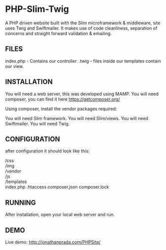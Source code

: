 # PHP-Slim-Twig

A PHP driven website built with the Slim microframework & middleware, site uses Twig and Swiftmailer. It makes use of code cleanliness, separation of concerns and straight forward validation & emailing.

## FILES

index.php - Contains our controller.
.twig - files inside our templates contain our view.

## INSTALLATION

You will need a web server, this was developed using MAMP.
You will need composer, you can find it here https://getcomposer.org/

Using composer, install the vendor packages required:

You will need Slim framework.
You will need Slim/views.
You will need Swiftmailer.
You will need Twig.

## CONFIGURATION

after configuration it should look like this:

/css <br>
/img <br>
/vendor <br>
/js <br>
/templates <br>
index.php
.htaccess
composer.json
composer.lock

## RUNNING

After installation, open your local web server and run.

## DEMO

Live demo: http://jonathanprada.com/PHPSite/
